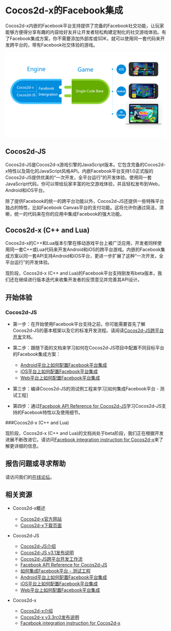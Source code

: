 # Cocos2d-x的Facebook集成

Cocos2d-x内嵌的Facebook平台支持提供了完备的Facebook社交功能，让玩家能够方便得分享有趣的内容给好友并让开发者轻松构建定制化的社交游戏体验。有了Facebook集成方案，你不需要添加外部库或SDK，就可以使用同一套代码来开发跨平台的，带有Facebook社交体验的游戏。

![](facebook.png)

## Cocos2d-JS

Cocos2d-JS是Cocos2d-x游戏引擎的JavaScript版本。它包含完备的Cocos2d-x特性以及简化的JavaScript风格API。内嵌Facebook平台支持1.0正式版的Cocos2d-JS提供优美的“一次开发，全平台运行”的开发体验。使用同一套JavaScript代码，你可以带给玩家丰富的社交游戏体验，并且轻松发布到Web，Android和iOS平台。

除了提供Facebook的统一的跨平台功能以外，Cocos2d-JS还提供一些特殊平台独占的特性，比如Facebook Canvas平台的支付功能。这将允许你通过简洁，清晰，统一的代码来在你的应用中集成Facebook的强大功能。

## Cocos2d-x (C++ and Lua)

Cocos2d-x的C++和Lua版本引擎在移动游戏平台上被广泛应用，开发者同样使用同一套C++或Lua代码来开发Android和iOS的跨平台游戏。内嵌的Facebook集成方案以同一套API支持Android和iOS平台，更进一步扩展了这种“一次开发，全平台运行”的开发体验。

现阶段，Cocos2d-x (C++ and Lua)的Facebook平台支持刚发布beta版本，我们还在继续进行版本迭代来收集开发者的反馈意见并完善其API设计。

## 开始体验

### Cocos2d-JS

- 第一步：在开始使用Facebook平台支持之前，你可能需要首先了解Cocos2d-JS的基本框架以及它的标准开发流程。请阅读[Cocos2d-JS跨平台开发](http://cocos2d-x.org/docs/manual/framework/cocos2d-js/2-working-environment-and-workflow/2-2-cross-native-browser-game-with-cocos-console/zh)文档。

- 第二步：跟随下面的文档来学习如何在Cocos2d-JS项目中配置不同目标平台的Facebook集成方案：
    
    - [Android平台上如何配置Facebook平台集成](facebook-sdk-on-android/zh.md)
    - [iOS平台上如何配置Facebook平台集成](facebook-sdk-on-ios/zh.md)
    - [Web平台上如何配置Facebook平台集成](facebook-sdk-on-web/zh.md)

- 第三步：编译Cocos2d-JS的测试例工程来学习[如何集成Facebook平台 - 测试工程]

- 第四步：通过[Facebook API Reference for Cocos2d-JS](api-reference/zh.md)学习Cocos2d-JS支持的Facebook特性以及使用细节。

###Cocos2d-x (C++ and Lua)

现阶段，Cocos2d-x (C++ and Lua)的文档尚处于beta阶段，我们正在根据开发进展不断改进它。请访问[Facebook integration instruction for Cocos2d-x](http://cocos2d-x.org/wiki/Facebook_Support_for_Cocos2d-x_Beta)来了解更详细的信息。

## 报告问题或寻求帮助

请访问我们的[在线论坛](http://discuss.cocos2d-x.org/category/cocos2d-x)。

## 相关资源

- Cocos2d-x概述
    - [Cocos2d-x官方网站](http://cocos2d-x.org/)
    - [Cocos2d-x下载页面](http://www.cocos2d-x.org/download)

- Cocos2d-JS
    - [Cocos2d-JS介绍](http://cocos2d-x.org/docs/manual/framework/html5/zh)
    - [Cocos2d-JS v3.1发布说明](http://cocos2d-x.org/news/363)
    - [Cocos2d-JS跨平台开发工作流](http://cocos2d-x.org/docs/manual/framework/cocos2d-js/2-working-environment-and-workflow/2-2-cross-native-browser-game-with-cocos-console/zh)
    - [Facebook API Reference for Cocos2d-JS](api-reference/zh.md)
    - [如何集成Facebook平台 - 测试工程](facebook-test-case/zh.md)
    - [Android平台上如何配置Facebook平台集成](facebook-sdk-on-android/zh.md)
    - [iOS平台上如何配置Facebook平台集成](facebook-sdk-on-ios/zh.md)
    - [Web平台上如何配置Facebook平台集成](facebook-sdk-on-web/zh.md)

- Cocos2d-x
    - [Cocos2d-x介绍](http://cocos2d-x.org/wiki/Cocos2d-x)
    - [Cocos2d-x v3.3rc0发布说明](http://cocos2d-x.org/news/362)
    - [Facebook integration instruction for Cocos2d-x](http://cocos2d-x.org/wiki/Facebook_Support_for_Cocos2d-x_Beta)
